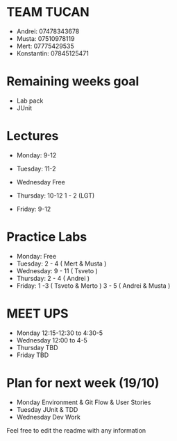 # TEAM TUCAN 

* Andrei: 07478343678
* Musta: 07510978119
* Mert: 07775429535
* Konstantin: 07845125471

# Remaining weeks goal 
* Lab pack 
* JUnit 

# Lectures #

* Monday: 9-12

* Tuesday: 11-2

* Wednesday Free 

* Thursday: 10-12
          1 - 2 (LGT)

* Friday: 9-12
       
# Practice Labs #

* Monday: Free
* Tuesday: 2 - 4  ( Mert & Musta )
* Wednesday: 9 - 11 ( Tsveto ) 
* Thursday: 2 - 4 ( Andrei ) 
* Friday: 1 -3 ( Tsveto & Merto ) 3 - 5 ( Andrei & Musta ) 


# MEET UPS #

* Monday 12:15-12:30 to 4:30-5
* Wednesday 12:00 to 4-5
* Thursday TBD
* Friday TBD

# Plan for next week (19/10)

* Monday Environment & Git Flow & User Stories
* Tuesday JUnit & TDD
* Wednesday Dev Work

Feel free to edit the readme with any information